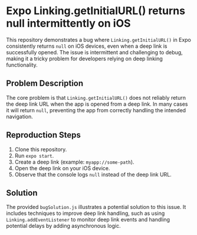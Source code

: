 # Expo Linking.getInitialURL() returns null intermittently on iOS

This repository demonstrates a bug where `Linking.getInitialURL()` in Expo consistently returns `null` on iOS devices, even when a deep link is successfully opened.  The issue is intermittent and challenging to debug, making it a tricky problem for developers relying on deep linking functionality.

## Problem Description

The core problem is that `Linking.getInitialURL()` does not reliably return the deep link URL when the app is opened from a deep link.  In many cases it will return `null`, preventing the app from correctly handling the intended navigation.

## Reproduction Steps

1. Clone this repository.
2. Run `expo start`.
3. Create a deep link (example: `myapp://some-path`).
4. Open the deep link on your iOS device.
5. Observe that the console logs `null` instead of the deep link URL.

## Solution

The provided `bugSolution.js` illustrates a potential solution to this issue. It includes techniques to improve deep link handling, such as using `Linking.addEventListener` to monitor deep link events and handling potential delays by adding asynchronous logic.